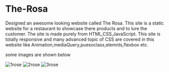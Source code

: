 # The-Rosa
Designed an awesome looking website called The Rosa. This site is a static website for a restaurant to showcase there products and to lure the customer.
The site is made purely from HTML,CSS,JavaScript.
This site is totally responsive and many advanced topic of CSS are covered in this website like Animation,mediaQuery,puesoclass,elemnts,flexbox etc.

some images are shown below

![1rose](https://user-images.githubusercontent.com/60089398/157016327-82d7d42d-0ce4-4e7e-b864-de08c01c4713.JPG)
![2rose](https://user-images.githubusercontent.com/60089398/157016354-e2e7efa8-a661-4eab-88d0-0db6de6ffbcf.JPG)
![3rose](https://user-images.githubusercontent.com/60089398/157016402-56533a4d-c26c-4430-bcec-45c279adbaa7.JPG)




